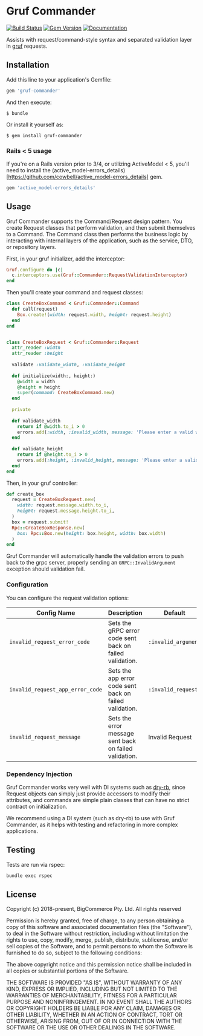 # Gruf Commander

[![Build Status](https://travis-ci.com/bigcommerce/gruf-commander.svg?token=D3Cc4LCF9BgpUx4dpPpv&branch=master)](https://travis-ci.com/bigcommerce/gruf-commander) [![Gem Version](https://badge.fury.io/rb/gruf-commander.svg)](https://badge.fury.io/rb/gruf-commander) [![Documentation](https://inch-ci.org/github/bigcommerce/gruf-commander.svg?branch=master)](https://inch-ci.org/github/bigcommerce/gruf-commander?branch=master)

Assists with request/command-style syntax and separated validation layer in [gruf](https://github.com/bigcommerce/gruf)
requests.

## Installation

Add this line to your application's Gemfile:

```ruby
gem 'gruf-commander'
```

And then execute:

    $ bundle

Or install it yourself as:

    $ gem install gruf-commander
    
### Rails < 5 usage

If you're on a Rails version prior to 3/4, or utilizing ActiveModel < 5, you'll need to install the 
(active_model-errors_details)[https://github.com/cowbell/active_model-errors_details] gem.

```ruby
gem 'active_model-errors_details'
``` 

## Usage

Gruf Commander supports the Command/Request design pattern. You create Request classes that perform validation,
and then submit themselves to a Command. The Command class then performs the business logic by interacting
with internal layers of the application, such as the service, DTO, or repository layers.

First, in your gruf initializer, add the interceptor:

```ruby
Gruf.configure do |c|
  c.interceptors.use(Gruf::Commander::RequestValidationInterceptor)
end
```

Then you'll create your command and request classes:

```ruby
class CreateBoxCommand < Gruf::Commander::Command
  def call(request)
    Box.create!(width: request.width, height: request.height)
  end
end


class CreateBoxRequest < Gruf::Commander::Request
  attr_reader :width
  attr_reader :height
  
  validate :validate_width, :validate_height
  
  def initialize(width:, height:)
    @width = width
    @height = height
    super(command: CreateBoxCommand.new)
  end
  
  private
  
  def validate_width
    return if @width.to_i > 0    
    errors.add(:width, :invalid_width, message: 'Please enter a valid width!')
  end
  
  def validate_height
    return if @height.to_i > 0    
    errors.add(:height, :invalid_height, message: 'Please enter a valid height!')
  end
end
```

Then, in your gruf controller:

```ruby
def create_box
  request = CreateBoxRequest.new(
    width: request.message.width.to_i,
    height: request.message.height.to_i,
  )
  box = request.submit!
  Rpc::CreateBoxResponse.new(
    box: Rpc::Box.new(height: box.height, width: box.width)
  )
end
```

Gruf Commander will automatically handle the validation errors to push back to the grpc server, properly sending an
`GRPC::InvalidArgument` exception should validation fail.

### Configuration

You can configure the request validation options:

|Config Name|Description|Default|
|---|---|---|
|`invalid_request_error_code`|Sets the gRPC error code sent back on failed validation.|`:invalid_argument`|
|`invalid_request_app_error_code`|Sets the app error code sent back on failed validation.|`:invalid_request`|
|`invalid_request_message`|Sets the error message sent back on failed validation.|Invalid Request|

### Dependency Injection

Gruf Commander works very well with DI systems such as [dry-rb](http://dry-rb.org/), since Request objects can simply
just provide accessors to modify their attributes, and commands are simple plain classes that can have no strict 
contract on initialization.

We recommend using a DI system (such as dry-rb) to use with Gruf Commander, as it helps with testing and refactoring
in more complex applications. 

## Testing

Tests are run via rspec:

```bash
bundle exec rspec
```

## License

Copyright (c) 2018-present, BigCommerce Pty. Ltd. All rights reserved 

Permission is hereby granted, free of charge, to any person obtaining a copy of this software and associated 
documentation files (the "Software"), to deal in the Software without restriction, including without limitation the 
rights to use, copy, modify, merge, publish, distribute, sublicense, and/or sell copies of the Software, and to permit 
persons to whom the Software is furnished to do so, subject to the following conditions:

The above copyright notice and this permission notice shall be included in all copies or substantial portions of the 
Software.

THE SOFTWARE IS PROVIDED "AS IS", WITHOUT WARRANTY OF ANY KIND, EXPRESS OR IMPLIED, INCLUDING BUT NOT LIMITED TO THE 
WARRANTIES OF MERCHANTABILITY, FITNESS FOR A PARTICULAR PURPOSE AND NONINFRINGEMENT. IN NO EVENT SHALL THE AUTHORS OR 
COPYRIGHT HOLDERS BE LIABLE FOR ANY CLAIM, DAMAGES OR OTHER LIABILITY, WHETHER IN AN ACTION OF CONTRACT, TORT OR 
OTHERWISE, ARISING FROM, OUT OF OR IN CONNECTION WITH THE SOFTWARE OR THE USE OR OTHER DEALINGS IN THE SOFTWARE.
